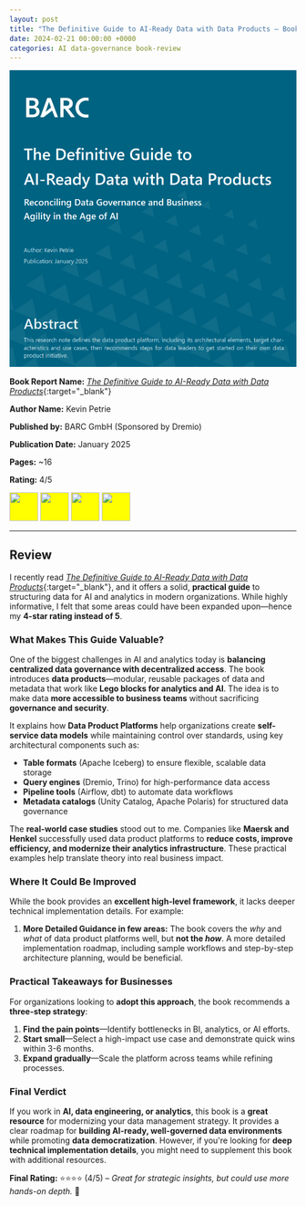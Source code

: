 ```yaml
---
layout: post
title: "The Definitive Guide to AI-Ready Data with Data Products – Book Review"
date: 2024-02-21 00:00:00 +0000
categories: AI data-governance book-review
---
```


![Ebook](../assets/post_images/2025-02-21/barc-definitive-guide-to-ai-ready-data-with-data-products.png)  

**Book Report Name:** [*The Definitive Guide to AI-Ready Data with Data Products*](https://hello.dremio.com/wp-barc-the-definitive-guide-to-ai-ready-data-with-data-products){:target="_blank"}  

**Author Name:** Kevin Petrie  

**Published by:** BARC GmbH (Sponsored by Dremio)  

**Publication Date:** January 2025  

**Pages:** ~16  

**Rating:** 4/5  

<img style="background-color: yellow;" src="https://raw.githubusercontent.com/FortAwesome/Font-Awesome/6.x/svgs/solid/star.svg" width="50" height="50">
<img style="background-color: yellow;" src="https://raw.githubusercontent.com/FortAwesome/Font-Awesome/6.x/svgs/solid/star.svg" width="50" height="50">
<img style="background-color: yellow;" src="https://raw.githubusercontent.com/FortAwesome/Font-Awesome/6.x/svgs/solid/star.svg" width="50" height="50">
<img style="background-color: yellow;" src="https://raw.githubusercontent.com/FortAwesome/Font-Awesome/6.x/svgs/solid/star.svg" width="50" height="50">

---

## **Review**  

I recently read [*The Definitive Guide to AI-Ready Data with Data Products*](https://hello.dremio.com/wp-barc-the-definitive-guide-to-ai-ready-data-with-data-products){:target="_blank"}, and it offers a solid, **practical guide** to structuring data for AI and analytics in modern organizations. While highly informative, I felt that some areas could have been expanded upon—hence my **4-star rating instead of 5**.  

### **What Makes This Guide Valuable?**  

One of the biggest challenges in AI and analytics today is **balancing centralized data governance with decentralized access**. The book introduces **data products**—modular, reusable packages of data and metadata that work like **Lego blocks for analytics and AI**. The idea is to make data **more accessible to business teams** without sacrificing **governance and security**.  

It explains how **Data Product Platforms** help organizations create **self-service data models** while maintaining control over standards, using key architectural components such as:  
- **Table formats** (Apache Iceberg) to ensure flexible, scalable data storage  
- **Query engines** (Dremio, Trino) for high-performance data access  
- **Pipeline tools** (Airflow, dbt) to automate data workflows  
- **Metadata catalogs** (Unity Catalog, Apache Polaris) for structured data governance  

The **real-world case studies** stood out to me. Companies like **Maersk and Henkel** successfully used data product platforms to **reduce costs, improve efficiency, and modernize their analytics infrastructure**. These practical examples help translate theory into real business impact.  

### **Where It Could Be Improved**  

While the book provides an **excellent high-level framework**, it lacks deeper technical implementation details. For example:  
1. **More Detailed Guidance in few areas:** The book covers the *why* and *what* of data product platforms well, but **not the *how***. A more detailed implementation roadmap, including sample workflows and step-by-step architecture planning, would be beneficial.  

### **Practical Takeaways for Businesses**  

For organizations looking to **adopt this approach**, the book recommends a **three-step strategy**:  
1. **Find the pain points**—Identify bottlenecks in BI, analytics, or AI efforts.  
2. **Start small**—Select a high-impact use case and demonstrate quick wins within 3-6 months.  
3. **Expand gradually**—Scale the platform across teams while refining processes.  

### **Final Verdict**  

If you work in **AI, data engineering, or analytics**, this book is a **great resource** for modernizing your data management strategy. It provides a clear roadmap for **building AI-ready, well-governed data environments** while promoting **data democratization**. However, if you're looking for **deep technical implementation details**, you might need to supplement this book with additional resources.  

**Final Rating:** ⭐⭐⭐⭐ (4/5) – *Great for strategic insights, but could use more hands-on depth.* 🚀  
